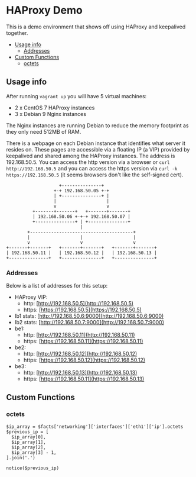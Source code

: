 # HAProxy Demo

This is a demo environment that shows off using HAProxy and keepalived together.

- [Usage info](#usage-info)
  - [Addresses](#addresses)
- [Custom Functions](#custom-functions)
  - [octets](#octets)

## Usage info

After running `vagrant up` you will have 5 virtual machines:

- 2 x CentOS 7 HAProxy instances
- 3 x Debian 9 Nginx instances

The Nginx instances are running Debian to reduce the memory footprint as they only need 512MB of RAM.

There is a webpage on each Debian instance that identifies what server it resides on. These pages are accessible via a floating IP (a VIP) provided by keepalived and shared among the HAProxy instances. The address is 192.168.50.5. You can access the http version via a browser or `curl http://192.168.50.5` and you can access the https version via `curl -k https://192.168.50.5` (it seems browsers don't like the self-signed cert).

```plain
                    +---------------+
                  +-+ 192.168.50.05 +-+
                  | +---------------+ |
                  |                   |
                  v                   v
          +-------+-------+   +-------+-------+
          | 192.168.50.06 +-+-+ 192.168.50.07 |
          +---------------+ | +---------------+
                            |
        +---------------------------------------+
        |                   |                   |
        v                   v                   v
+-------+-------+   +-------+-------+   +-------+-------+
| 192.168.50.11 |   | 192.168.50.12 |   | 192.168.50.13 |
+---------------+   +---------------+   +---------------+
```

### Addresses

Below is a list of addresses for this setup:

- HAProxy VIP:
  - http: [http://192.168.50.5](http://192.168.50.5)
  - https: [https://192.168.50.5](https://192.168.50.5)
- lb1 stats: [http://192.168.50.6:9000](http://192.168.50.6:9000)
- lb2 stats: [http://192.168.50.7:9000](http://192.168.50.7:9000)
- be1:
  - http: [http://192.168.50.11](http://192.168.50.11)
  - https: [https://192.168.50.11](https://192.168.50.11)
- be2:
  - http: [http://192.168.50.12](http://192.168.50.12)
  - https: [https://192.168.50.12](https://192.168.50.12)
- be3:
  - http: [http://192.168.50.13](http://192.168.50.13)
  - https: [https://192.168.50.11](https://192.168.50.13)

## Custom Functions

### octets

```puppet
$ip_array = $facts['networking']['interfaces']['eth1']['ip'].octets
$previous_ip = [
  $ip_array[0],
  $ip_array[1],
  $ip_array[2],
  $ip_array[3] - 1,
].join('.')

notice($previous_ip)
```
